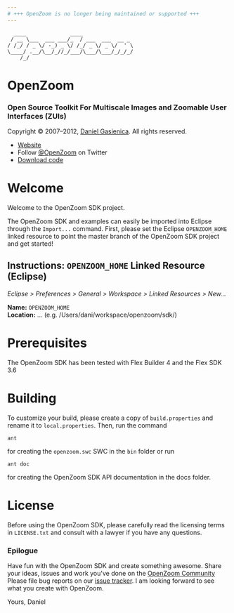 ```yaml
---
# +++ OpenZoom is no longer being maintained or supported +++
---
```


      ____              ____
     / __ \___  ___ ___/_  / ___  ___  __ _
    / /_/ / _ \/ -_) _ \/ /_/ _ \/ _ \/  ' \
    \____/ .__/\__/_//_/___/\___/\___/_/_/_/
        /_/

# OpenZoom
### Open Source Toolkit For Multiscale Images and Zoomable User Interfaces (ZUIs)

Copyright © 2007–2012, [Daniel Gasienica](daniel@gasienica.ch). All rights reserved.

- [Website](http://openzoom.org/)
- Follow [@OpenZoom](http://twitter.com/OpenZoom) on Twitter
- [Download code](http://openzoom.org/go/code)


#  Welcome

Welcome to the OpenZoom SDK project.

The OpenZoom SDK and examples can easily be imported into Eclipse through
the `Import...` command. First, please set the Eclipse `OPENZOOM_HOME`
linked resource to point the master branch of the OpenZoom SDK project
and get started!

## Instructions: `OPENZOOM_HOME` Linked Resource (Eclipse)

*Eclipse > Preferences > General > Workspace > Linked Resources > New...*

**Name:** `OPENZOOM_HOME`<br/>
**Location:** ... (e.g. /Users/dani/workspace/openzoom/sdk/)


#  Prerequisites

The OpenZoom SDK has been tested with Flex Builder 4 and the Flex SDK 3.6

#  Building

To customize your build, please create a copy of `build.properties` and rename
it to `local.properties`. Then, run the command

    ant

for creating the `openzoom.swc` SWC in the `bin` folder or run

    ant doc

for creating the OpenZoom SDK API documentation in the docs folder.

#  License

Before using the OpenZoom SDK, please carefully read the licensing terms
in `LICENSE.txt` and consult with a lawyer if you have any questions.


### Epilogue

Have fun with the OpenZoom SDK and create something awesome.
Share your ideas, issues and work you've done on the [OpenZoom Community](http://openzoom.org/go/community)
Please file bug reports on our [issue tracker](http://github.com/openzoom/sdk/issues).
I am looking forward to see what you create with OpenZoom.

Yours,
Daniel
